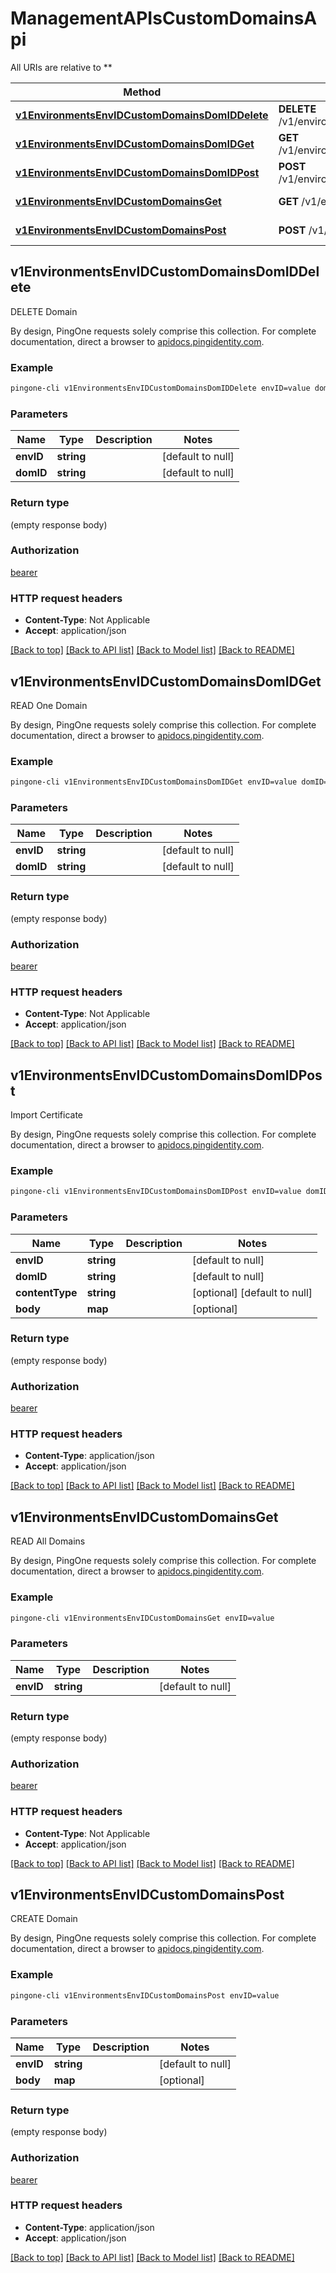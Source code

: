 # ManagementAPIsCustomDomainsApi

All URIs are relative to **

Method | HTTP request | Description
------------- | ------------- | -------------
[**v1EnvironmentsEnvIDCustomDomainsDomIDDelete**](ManagementAPIsCustomDomainsApi.md#v1EnvironmentsEnvIDCustomDomainsDomIDDelete) | **DELETE** /v1/environments/{envID}/customDomains/{domID} | DELETE Domain
[**v1EnvironmentsEnvIDCustomDomainsDomIDGet**](ManagementAPIsCustomDomainsApi.md#v1EnvironmentsEnvIDCustomDomainsDomIDGet) | **GET** /v1/environments/{envID}/customDomains/{domID} | READ One Domain
[**v1EnvironmentsEnvIDCustomDomainsDomIDPost**](ManagementAPIsCustomDomainsApi.md#v1EnvironmentsEnvIDCustomDomainsDomIDPost) | **POST** /v1/environments/{envID}/customDomains/{domID} | Import Certificate
[**v1EnvironmentsEnvIDCustomDomainsGet**](ManagementAPIsCustomDomainsApi.md#v1EnvironmentsEnvIDCustomDomainsGet) | **GET** /v1/environments/{envID}/customDomains | READ All Domains
[**v1EnvironmentsEnvIDCustomDomainsPost**](ManagementAPIsCustomDomainsApi.md#v1EnvironmentsEnvIDCustomDomainsPost) | **POST** /v1/environments/{envID}/customDomains | CREATE Domain



## v1EnvironmentsEnvIDCustomDomainsDomIDDelete

DELETE Domain

By design, PingOne requests solely comprise this collection. For complete documentation, direct a browser to <a href='https://apidocs.pingidentity.com/pingone/platform/v1/api/'>apidocs.pingidentity.com</a>.

### Example

```bash
pingone-cli v1EnvironmentsEnvIDCustomDomainsDomIDDelete envID=value domID=value
```

### Parameters


Name | Type | Description  | Notes
------------- | ------------- | ------------- | -------------
 **envID** | **string** |  | [default to null]
 **domID** | **string** |  | [default to null]

### Return type

(empty response body)

### Authorization

[bearer](../README.md#bearer)

### HTTP request headers

- **Content-Type**: Not Applicable
- **Accept**: application/json

[[Back to top]](#) [[Back to API list]](../README.md#documentation-for-api-endpoints) [[Back to Model list]](../README.md#documentation-for-models) [[Back to README]](../README.md)


## v1EnvironmentsEnvIDCustomDomainsDomIDGet

READ One Domain

By design, PingOne requests solely comprise this collection. For complete documentation, direct a browser to <a href='https://apidocs.pingidentity.com/pingone/platform/v1/api/'>apidocs.pingidentity.com</a>.

### Example

```bash
pingone-cli v1EnvironmentsEnvIDCustomDomainsDomIDGet envID=value domID=value
```

### Parameters


Name | Type | Description  | Notes
------------- | ------------- | ------------- | -------------
 **envID** | **string** |  | [default to null]
 **domID** | **string** |  | [default to null]

### Return type

(empty response body)

### Authorization

[bearer](../README.md#bearer)

### HTTP request headers

- **Content-Type**: Not Applicable
- **Accept**: application/json

[[Back to top]](#) [[Back to API list]](../README.md#documentation-for-api-endpoints) [[Back to Model list]](../README.md#documentation-for-models) [[Back to README]](../README.md)


## v1EnvironmentsEnvIDCustomDomainsDomIDPost

Import Certificate

By design, PingOne requests solely comprise this collection. For complete documentation, direct a browser to <a href='https://apidocs.pingidentity.com/pingone/platform/v1/api/'>apidocs.pingidentity.com</a>.

### Example

```bash
pingone-cli v1EnvironmentsEnvIDCustomDomainsDomIDPost envID=value domID=value Content-Type:value
```

### Parameters


Name | Type | Description  | Notes
------------- | ------------- | ------------- | -------------
 **envID** | **string** |  | [default to null]
 **domID** | **string** |  | [default to null]
 **contentType** | **string** |  | [optional] [default to null]
 **body** | **map** |  | [optional]

### Return type

(empty response body)

### Authorization

[bearer](../README.md#bearer)

### HTTP request headers

- **Content-Type**: application/json
- **Accept**: application/json

[[Back to top]](#) [[Back to API list]](../README.md#documentation-for-api-endpoints) [[Back to Model list]](../README.md#documentation-for-models) [[Back to README]](../README.md)


## v1EnvironmentsEnvIDCustomDomainsGet

READ All Domains

By design, PingOne requests solely comprise this collection. For complete documentation, direct a browser to <a href='https://apidocs.pingidentity.com/pingone/platform/v1/api/'>apidocs.pingidentity.com</a>.

### Example

```bash
pingone-cli v1EnvironmentsEnvIDCustomDomainsGet envID=value
```

### Parameters


Name | Type | Description  | Notes
------------- | ------------- | ------------- | -------------
 **envID** | **string** |  | [default to null]

### Return type

(empty response body)

### Authorization

[bearer](../README.md#bearer)

### HTTP request headers

- **Content-Type**: Not Applicable
- **Accept**: application/json

[[Back to top]](#) [[Back to API list]](../README.md#documentation-for-api-endpoints) [[Back to Model list]](../README.md#documentation-for-models) [[Back to README]](../README.md)


## v1EnvironmentsEnvIDCustomDomainsPost

CREATE Domain

By design, PingOne requests solely comprise this collection. For complete documentation, direct a browser to <a href='https://apidocs.pingidentity.com/pingone/platform/v1/api/'>apidocs.pingidentity.com</a>.

### Example

```bash
pingone-cli v1EnvironmentsEnvIDCustomDomainsPost envID=value
```

### Parameters


Name | Type | Description  | Notes
------------- | ------------- | ------------- | -------------
 **envID** | **string** |  | [default to null]
 **body** | **map** |  | [optional]

### Return type

(empty response body)

### Authorization

[bearer](../README.md#bearer)

### HTTP request headers

- **Content-Type**: application/json
- **Accept**: application/json

[[Back to top]](#) [[Back to API list]](../README.md#documentation-for-api-endpoints) [[Back to Model list]](../README.md#documentation-for-models) [[Back to README]](../README.md)

